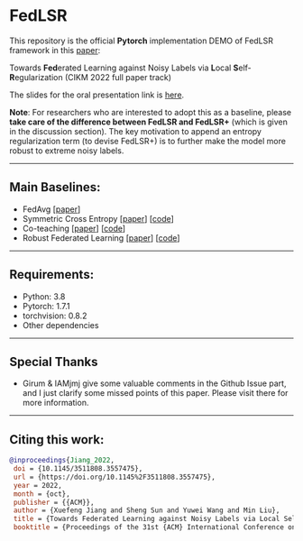 # FedLSR

This repository is the official **Pytorch** implementation DEMO of FedLSR framework in this [paper](https://arxiv.org/abs/2208.12807):

Towards **Fed**erated Learning against Noisy Labels via **L**ocal **S**elf-**R**egularization (CIKM 2022 full paper track)

The slides for the oral presentation link is [here](https://github.com/Sprinter1999/FedLSR/blob/main/paper/%5BCIKM%E2%80%9922%5D%20Towards%20Federated%20Learning%20against%20Noisy%20Labels%20via%20Local%20Self-Regularization.pdf).

**Note**: For researchers who are interested to adopt this as a baseline, please **take care of the difference between FedLSR and FedLSR+** (which is given in the discussion section). The key motivation to append an entropy regularization term (to devise FedLSR+) is to further make the model more robust to extreme noisy labels.


----------------------------
## Main Baselines:
- FedAvg [[paper](http://proceedings.mlr.press/v54/mcmahan17a?ref=https://githubhelp.com)]
- Symmetric Cross Entropy [[paper](https://openaccess.thecvf.com/content_ICCV_2019/html/Wang_Symmetric_Cross_Entropy_for_Robust_Learning_With_Noisy_Labels_ICCV_2019_paper.html)] [[code](https://github.com/YisenWang/symmetric_cross_entropy_for_noisy_labels)]
- Co-teaching [[paper](https://proceedings.neurips.cc/paper/2018/hash/a19744e268754fb0148b017647355b7b-Abstract.html)] [[code](https://github.com/bhanML/Co-teaching)]
- Robust Federated Learning [[paper](https://ieeexplore.ieee.org/abstract/document/9713942)] [[code](https://github.com/jangsoohyuk/Robust-Federated-Learning-with-Noisy-Labels)]

--------------------------
## Requirements:
- Python:  3.8
- Pytorch:  1.7.1
- torchvision:  0.8.2
- Other dependencies

-------
## Special Thanks
 - Girum & IAMjmj give some valuable comments in the Github Issue part, and I just clarify some missed points of this paper. Please visit there for more information.
-------

## Citing this work:
```bibtex
@inproceedings{Jiang_2022,	
 doi = {10.1145/3511808.3557475},	
 url = {https://doi.org/10.1145%2F3511808.3557475},	
 year = 2022,	
 month = {oct},	
 publisher = {{ACM}},	
 author = {Xuefeng Jiang and Sheng Sun and Yuwei Wang and Min Liu},	
 title = {Towards Federated Learning against Noisy Labels via Local Self-Regularization},	
 booktitle = {Proceedings of the 31st {ACM} International Conference on Information {\&}amp$\mathsemicolon$ Knowledge Management}}
```
